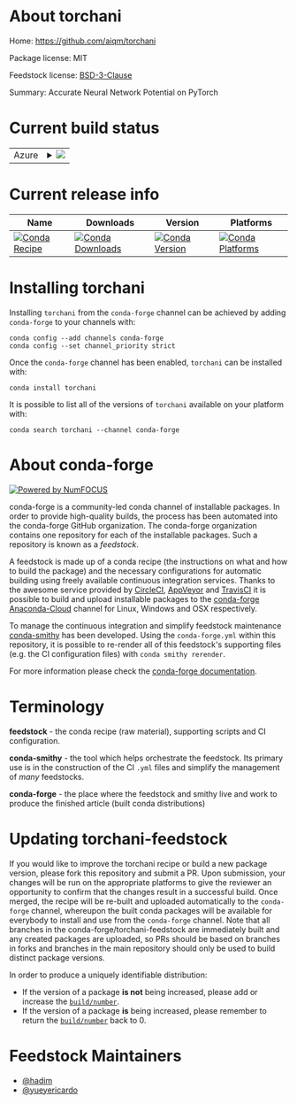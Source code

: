 About torchani
==============

Home: https://github.com/aiqm/torchani

Package license: MIT

Feedstock license: [BSD-3-Clause](https://github.com/conda-forge/torchani-feedstock/blob/master/LICENSE.txt)

Summary: Accurate Neural Network Potential on PyTorch

Current build status
====================


<table>
    
  <tr>
    <td>Azure</td>
    <td>
      <details>
        <summary>
          <a href="https://dev.azure.com/conda-forge/feedstock-builds/_build/latest?definitionId=10418&branchName=master">
            <img src="https://dev.azure.com/conda-forge/feedstock-builds/_apis/build/status/torchani-feedstock?branchName=master">
          </a>
        </summary>
        <table>
          <thead><tr><th>Variant</th><th>Status</th></tr></thead>
          <tbody><tr>
              <td>linux_64_c_compiler_version10cuda_compiler_versionNonecxx_compiler_version10numpy1.18python3.7.____cpythonpytorch_version1.10.0</td>
              <td>
                <a href="https://dev.azure.com/conda-forge/feedstock-builds/_build/latest?definitionId=10418&branchName=master">
                  <img src="https://dev.azure.com/conda-forge/feedstock-builds/_apis/build/status/torchani-feedstock?branchName=master&jobName=linux&configuration=linux_64_c_compiler_version10cuda_compiler_versionNonecxx_compiler_version10numpy1.18python3.7.____cpythonpytorch_version1.10.0" alt="variant">
                </a>
              </td>
            </tr><tr>
              <td>linux_64_c_compiler_version10cuda_compiler_versionNonecxx_compiler_version10numpy1.18python3.7.____cpythonpytorch_version1.9.1</td>
              <td>
                <a href="https://dev.azure.com/conda-forge/feedstock-builds/_build/latest?definitionId=10418&branchName=master">
                  <img src="https://dev.azure.com/conda-forge/feedstock-builds/_apis/build/status/torchani-feedstock?branchName=master&jobName=linux&configuration=linux_64_c_compiler_version10cuda_compiler_versionNonecxx_compiler_version10numpy1.18python3.7.____cpythonpytorch_version1.9.1" alt="variant">
                </a>
              </td>
            </tr><tr>
              <td>linux_64_c_compiler_version10cuda_compiler_versionNonecxx_compiler_version10numpy1.18python3.8.____cpythonpytorch_version1.10.0</td>
              <td>
                <a href="https://dev.azure.com/conda-forge/feedstock-builds/_build/latest?definitionId=10418&branchName=master">
                  <img src="https://dev.azure.com/conda-forge/feedstock-builds/_apis/build/status/torchani-feedstock?branchName=master&jobName=linux&configuration=linux_64_c_compiler_version10cuda_compiler_versionNonecxx_compiler_version10numpy1.18python3.8.____cpythonpytorch_version1.10.0" alt="variant">
                </a>
              </td>
            </tr><tr>
              <td>linux_64_c_compiler_version10cuda_compiler_versionNonecxx_compiler_version10numpy1.18python3.8.____cpythonpytorch_version1.9.1</td>
              <td>
                <a href="https://dev.azure.com/conda-forge/feedstock-builds/_build/latest?definitionId=10418&branchName=master">
                  <img src="https://dev.azure.com/conda-forge/feedstock-builds/_apis/build/status/torchani-feedstock?branchName=master&jobName=linux&configuration=linux_64_c_compiler_version10cuda_compiler_versionNonecxx_compiler_version10numpy1.18python3.8.____cpythonpytorch_version1.9.1" alt="variant">
                </a>
              </td>
            </tr><tr>
              <td>linux_64_c_compiler_version10cuda_compiler_versionNonecxx_compiler_version10numpy1.19python3.9.____cpythonpytorch_version1.10.0</td>
              <td>
                <a href="https://dev.azure.com/conda-forge/feedstock-builds/_build/latest?definitionId=10418&branchName=master">
                  <img src="https://dev.azure.com/conda-forge/feedstock-builds/_apis/build/status/torchani-feedstock?branchName=master&jobName=linux&configuration=linux_64_c_compiler_version10cuda_compiler_versionNonecxx_compiler_version10numpy1.19python3.9.____cpythonpytorch_version1.10.0" alt="variant">
                </a>
              </td>
            </tr><tr>
              <td>linux_64_c_compiler_version10cuda_compiler_versionNonecxx_compiler_version10numpy1.19python3.9.____cpythonpytorch_version1.9.1</td>
              <td>
                <a href="https://dev.azure.com/conda-forge/feedstock-builds/_build/latest?definitionId=10418&branchName=master">
                  <img src="https://dev.azure.com/conda-forge/feedstock-builds/_apis/build/status/torchani-feedstock?branchName=master&jobName=linux&configuration=linux_64_c_compiler_version10cuda_compiler_versionNonecxx_compiler_version10numpy1.19python3.9.____cpythonpytorch_version1.9.1" alt="variant">
                </a>
              </td>
            </tr><tr>
              <td>linux_64_c_compiler_version7cuda_compiler_version10.2cxx_compiler_version7numpy1.18python3.7.____cpythonpytorch_version1.10.0</td>
              <td>
                <a href="https://dev.azure.com/conda-forge/feedstock-builds/_build/latest?definitionId=10418&branchName=master">
                  <img src="https://dev.azure.com/conda-forge/feedstock-builds/_apis/build/status/torchani-feedstock?branchName=master&jobName=linux&configuration=linux_64_c_compiler_version7cuda_compiler_version10.2cxx_compiler_version7numpy1.18python3.7.____cpythonpytorch_version1.10.0" alt="variant">
                </a>
              </td>
            </tr><tr>
              <td>linux_64_c_compiler_version7cuda_compiler_version10.2cxx_compiler_version7numpy1.18python3.7.____cpythonpytorch_version1.9.1</td>
              <td>
                <a href="https://dev.azure.com/conda-forge/feedstock-builds/_build/latest?definitionId=10418&branchName=master">
                  <img src="https://dev.azure.com/conda-forge/feedstock-builds/_apis/build/status/torchani-feedstock?branchName=master&jobName=linux&configuration=linux_64_c_compiler_version7cuda_compiler_version10.2cxx_compiler_version7numpy1.18python3.7.____cpythonpytorch_version1.9.1" alt="variant">
                </a>
              </td>
            </tr><tr>
              <td>linux_64_c_compiler_version7cuda_compiler_version10.2cxx_compiler_version7numpy1.18python3.8.____cpythonpytorch_version1.10.0</td>
              <td>
                <a href="https://dev.azure.com/conda-forge/feedstock-builds/_build/latest?definitionId=10418&branchName=master">
                  <img src="https://dev.azure.com/conda-forge/feedstock-builds/_apis/build/status/torchani-feedstock?branchName=master&jobName=linux&configuration=linux_64_c_compiler_version7cuda_compiler_version10.2cxx_compiler_version7numpy1.18python3.8.____cpythonpytorch_version1.10.0" alt="variant">
                </a>
              </td>
            </tr><tr>
              <td>linux_64_c_compiler_version7cuda_compiler_version10.2cxx_compiler_version7numpy1.18python3.8.____cpythonpytorch_version1.9.1</td>
              <td>
                <a href="https://dev.azure.com/conda-forge/feedstock-builds/_build/latest?definitionId=10418&branchName=master">
                  <img src="https://dev.azure.com/conda-forge/feedstock-builds/_apis/build/status/torchani-feedstock?branchName=master&jobName=linux&configuration=linux_64_c_compiler_version7cuda_compiler_version10.2cxx_compiler_version7numpy1.18python3.8.____cpythonpytorch_version1.9.1" alt="variant">
                </a>
              </td>
            </tr><tr>
              <td>linux_64_c_compiler_version7cuda_compiler_version10.2cxx_compiler_version7numpy1.19python3.9.____cpythonpytorch_version1.10.0</td>
              <td>
                <a href="https://dev.azure.com/conda-forge/feedstock-builds/_build/latest?definitionId=10418&branchName=master">
                  <img src="https://dev.azure.com/conda-forge/feedstock-builds/_apis/build/status/torchani-feedstock?branchName=master&jobName=linux&configuration=linux_64_c_compiler_version7cuda_compiler_version10.2cxx_compiler_version7numpy1.19python3.9.____cpythonpytorch_version1.10.0" alt="variant">
                </a>
              </td>
            </tr><tr>
              <td>linux_64_c_compiler_version7cuda_compiler_version10.2cxx_compiler_version7numpy1.19python3.9.____cpythonpytorch_version1.9.1</td>
              <td>
                <a href="https://dev.azure.com/conda-forge/feedstock-builds/_build/latest?definitionId=10418&branchName=master">
                  <img src="https://dev.azure.com/conda-forge/feedstock-builds/_apis/build/status/torchani-feedstock?branchName=master&jobName=linux&configuration=linux_64_c_compiler_version7cuda_compiler_version10.2cxx_compiler_version7numpy1.19python3.9.____cpythonpytorch_version1.9.1" alt="variant">
                </a>
              </td>
            </tr><tr>
              <td>linux_64_c_compiler_version9cuda_compiler_version11.0cxx_compiler_version9numpy1.18python3.7.____cpythonpytorch_version1.10.0</td>
              <td>
                <a href="https://dev.azure.com/conda-forge/feedstock-builds/_build/latest?definitionId=10418&branchName=master">
                  <img src="https://dev.azure.com/conda-forge/feedstock-builds/_apis/build/status/torchani-feedstock?branchName=master&jobName=linux&configuration=linux_64_c_compiler_version9cuda_compiler_version11.0cxx_compiler_version9numpy1.18python3.7.____cpythonpytorch_version1.10.0" alt="variant">
                </a>
              </td>
            </tr><tr>
              <td>linux_64_c_compiler_version9cuda_compiler_version11.0cxx_compiler_version9numpy1.18python3.7.____cpythonpytorch_version1.9.1</td>
              <td>
                <a href="https://dev.azure.com/conda-forge/feedstock-builds/_build/latest?definitionId=10418&branchName=master">
                  <img src="https://dev.azure.com/conda-forge/feedstock-builds/_apis/build/status/torchani-feedstock?branchName=master&jobName=linux&configuration=linux_64_c_compiler_version9cuda_compiler_version11.0cxx_compiler_version9numpy1.18python3.7.____cpythonpytorch_version1.9.1" alt="variant">
                </a>
              </td>
            </tr><tr>
              <td>linux_64_c_compiler_version9cuda_compiler_version11.0cxx_compiler_version9numpy1.18python3.8.____cpythonpytorch_version1.10.0</td>
              <td>
                <a href="https://dev.azure.com/conda-forge/feedstock-builds/_build/latest?definitionId=10418&branchName=master">
                  <img src="https://dev.azure.com/conda-forge/feedstock-builds/_apis/build/status/torchani-feedstock?branchName=master&jobName=linux&configuration=linux_64_c_compiler_version9cuda_compiler_version11.0cxx_compiler_version9numpy1.18python3.8.____cpythonpytorch_version1.10.0" alt="variant">
                </a>
              </td>
            </tr><tr>
              <td>linux_64_c_compiler_version9cuda_compiler_version11.0cxx_compiler_version9numpy1.18python3.8.____cpythonpytorch_version1.9.1</td>
              <td>
                <a href="https://dev.azure.com/conda-forge/feedstock-builds/_build/latest?definitionId=10418&branchName=master">
                  <img src="https://dev.azure.com/conda-forge/feedstock-builds/_apis/build/status/torchani-feedstock?branchName=master&jobName=linux&configuration=linux_64_c_compiler_version9cuda_compiler_version11.0cxx_compiler_version9numpy1.18python3.8.____cpythonpytorch_version1.9.1" alt="variant">
                </a>
              </td>
            </tr><tr>
              <td>linux_64_c_compiler_version9cuda_compiler_version11.0cxx_compiler_version9numpy1.19python3.9.____cpythonpytorch_version1.10.0</td>
              <td>
                <a href="https://dev.azure.com/conda-forge/feedstock-builds/_build/latest?definitionId=10418&branchName=master">
                  <img src="https://dev.azure.com/conda-forge/feedstock-builds/_apis/build/status/torchani-feedstock?branchName=master&jobName=linux&configuration=linux_64_c_compiler_version9cuda_compiler_version11.0cxx_compiler_version9numpy1.19python3.9.____cpythonpytorch_version1.10.0" alt="variant">
                </a>
              </td>
            </tr><tr>
              <td>linux_64_c_compiler_version9cuda_compiler_version11.0cxx_compiler_version9numpy1.19python3.9.____cpythonpytorch_version1.9.1</td>
              <td>
                <a href="https://dev.azure.com/conda-forge/feedstock-builds/_build/latest?definitionId=10418&branchName=master">
                  <img src="https://dev.azure.com/conda-forge/feedstock-builds/_apis/build/status/torchani-feedstock?branchName=master&jobName=linux&configuration=linux_64_c_compiler_version9cuda_compiler_version11.0cxx_compiler_version9numpy1.19python3.9.____cpythonpytorch_version1.9.1" alt="variant">
                </a>
              </td>
            </tr><tr>
              <td>linux_64_c_compiler_version9cuda_compiler_version11.1cxx_compiler_version9numpy1.18python3.7.____cpythonpytorch_version1.10.0</td>
              <td>
                <a href="https://dev.azure.com/conda-forge/feedstock-builds/_build/latest?definitionId=10418&branchName=master">
                  <img src="https://dev.azure.com/conda-forge/feedstock-builds/_apis/build/status/torchani-feedstock?branchName=master&jobName=linux&configuration=linux_64_c_compiler_version9cuda_compiler_version11.1cxx_compiler_version9numpy1.18python3.7.____cpythonpytorch_version1.10.0" alt="variant">
                </a>
              </td>
            </tr><tr>
              <td>linux_64_c_compiler_version9cuda_compiler_version11.1cxx_compiler_version9numpy1.18python3.7.____cpythonpytorch_version1.9.1</td>
              <td>
                <a href="https://dev.azure.com/conda-forge/feedstock-builds/_build/latest?definitionId=10418&branchName=master">
                  <img src="https://dev.azure.com/conda-forge/feedstock-builds/_apis/build/status/torchani-feedstock?branchName=master&jobName=linux&configuration=linux_64_c_compiler_version9cuda_compiler_version11.1cxx_compiler_version9numpy1.18python3.7.____cpythonpytorch_version1.9.1" alt="variant">
                </a>
              </td>
            </tr><tr>
              <td>linux_64_c_compiler_version9cuda_compiler_version11.1cxx_compiler_version9numpy1.18python3.8.____cpythonpytorch_version1.10.0</td>
              <td>
                <a href="https://dev.azure.com/conda-forge/feedstock-builds/_build/latest?definitionId=10418&branchName=master">
                  <img src="https://dev.azure.com/conda-forge/feedstock-builds/_apis/build/status/torchani-feedstock?branchName=master&jobName=linux&configuration=linux_64_c_compiler_version9cuda_compiler_version11.1cxx_compiler_version9numpy1.18python3.8.____cpythonpytorch_version1.10.0" alt="variant">
                </a>
              </td>
            </tr><tr>
              <td>linux_64_c_compiler_version9cuda_compiler_version11.1cxx_compiler_version9numpy1.18python3.8.____cpythonpytorch_version1.9.1</td>
              <td>
                <a href="https://dev.azure.com/conda-forge/feedstock-builds/_build/latest?definitionId=10418&branchName=master">
                  <img src="https://dev.azure.com/conda-forge/feedstock-builds/_apis/build/status/torchani-feedstock?branchName=master&jobName=linux&configuration=linux_64_c_compiler_version9cuda_compiler_version11.1cxx_compiler_version9numpy1.18python3.8.____cpythonpytorch_version1.9.1" alt="variant">
                </a>
              </td>
            </tr><tr>
              <td>linux_64_c_compiler_version9cuda_compiler_version11.1cxx_compiler_version9numpy1.19python3.9.____cpythonpytorch_version1.10.0</td>
              <td>
                <a href="https://dev.azure.com/conda-forge/feedstock-builds/_build/latest?definitionId=10418&branchName=master">
                  <img src="https://dev.azure.com/conda-forge/feedstock-builds/_apis/build/status/torchani-feedstock?branchName=master&jobName=linux&configuration=linux_64_c_compiler_version9cuda_compiler_version11.1cxx_compiler_version9numpy1.19python3.9.____cpythonpytorch_version1.10.0" alt="variant">
                </a>
              </td>
            </tr><tr>
              <td>linux_64_c_compiler_version9cuda_compiler_version11.1cxx_compiler_version9numpy1.19python3.9.____cpythonpytorch_version1.9.1</td>
              <td>
                <a href="https://dev.azure.com/conda-forge/feedstock-builds/_build/latest?definitionId=10418&branchName=master">
                  <img src="https://dev.azure.com/conda-forge/feedstock-builds/_apis/build/status/torchani-feedstock?branchName=master&jobName=linux&configuration=linux_64_c_compiler_version9cuda_compiler_version11.1cxx_compiler_version9numpy1.19python3.9.____cpythonpytorch_version1.9.1" alt="variant">
                </a>
              </td>
            </tr><tr>
              <td>linux_64_c_compiler_version9cuda_compiler_version11.2cxx_compiler_version9numpy1.18python3.7.____cpythonpytorch_version1.10.0</td>
              <td>
                <a href="https://dev.azure.com/conda-forge/feedstock-builds/_build/latest?definitionId=10418&branchName=master">
                  <img src="https://dev.azure.com/conda-forge/feedstock-builds/_apis/build/status/torchani-feedstock?branchName=master&jobName=linux&configuration=linux_64_c_compiler_version9cuda_compiler_version11.2cxx_compiler_version9numpy1.18python3.7.____cpythonpytorch_version1.10.0" alt="variant">
                </a>
              </td>
            </tr><tr>
              <td>linux_64_c_compiler_version9cuda_compiler_version11.2cxx_compiler_version9numpy1.18python3.7.____cpythonpytorch_version1.9.1</td>
              <td>
                <a href="https://dev.azure.com/conda-forge/feedstock-builds/_build/latest?definitionId=10418&branchName=master">
                  <img src="https://dev.azure.com/conda-forge/feedstock-builds/_apis/build/status/torchani-feedstock?branchName=master&jobName=linux&configuration=linux_64_c_compiler_version9cuda_compiler_version11.2cxx_compiler_version9numpy1.18python3.7.____cpythonpytorch_version1.9.1" alt="variant">
                </a>
              </td>
            </tr><tr>
              <td>linux_64_c_compiler_version9cuda_compiler_version11.2cxx_compiler_version9numpy1.18python3.8.____cpythonpytorch_version1.10.0</td>
              <td>
                <a href="https://dev.azure.com/conda-forge/feedstock-builds/_build/latest?definitionId=10418&branchName=master">
                  <img src="https://dev.azure.com/conda-forge/feedstock-builds/_apis/build/status/torchani-feedstock?branchName=master&jobName=linux&configuration=linux_64_c_compiler_version9cuda_compiler_version11.2cxx_compiler_version9numpy1.18python3.8.____cpythonpytorch_version1.10.0" alt="variant">
                </a>
              </td>
            </tr><tr>
              <td>linux_64_c_compiler_version9cuda_compiler_version11.2cxx_compiler_version9numpy1.18python3.8.____cpythonpytorch_version1.9.1</td>
              <td>
                <a href="https://dev.azure.com/conda-forge/feedstock-builds/_build/latest?definitionId=10418&branchName=master">
                  <img src="https://dev.azure.com/conda-forge/feedstock-builds/_apis/build/status/torchani-feedstock?branchName=master&jobName=linux&configuration=linux_64_c_compiler_version9cuda_compiler_version11.2cxx_compiler_version9numpy1.18python3.8.____cpythonpytorch_version1.9.1" alt="variant">
                </a>
              </td>
            </tr><tr>
              <td>linux_64_c_compiler_version9cuda_compiler_version11.2cxx_compiler_version9numpy1.19python3.9.____cpythonpytorch_version1.10.0</td>
              <td>
                <a href="https://dev.azure.com/conda-forge/feedstock-builds/_build/latest?definitionId=10418&branchName=master">
                  <img src="https://dev.azure.com/conda-forge/feedstock-builds/_apis/build/status/torchani-feedstock?branchName=master&jobName=linux&configuration=linux_64_c_compiler_version9cuda_compiler_version11.2cxx_compiler_version9numpy1.19python3.9.____cpythonpytorch_version1.10.0" alt="variant">
                </a>
              </td>
            </tr><tr>
              <td>linux_64_c_compiler_version9cuda_compiler_version11.2cxx_compiler_version9numpy1.19python3.9.____cpythonpytorch_version1.9.1</td>
              <td>
                <a href="https://dev.azure.com/conda-forge/feedstock-builds/_build/latest?definitionId=10418&branchName=master">
                  <img src="https://dev.azure.com/conda-forge/feedstock-builds/_apis/build/status/torchani-feedstock?branchName=master&jobName=linux&configuration=linux_64_c_compiler_version9cuda_compiler_version11.2cxx_compiler_version9numpy1.19python3.9.____cpythonpytorch_version1.9.1" alt="variant">
                </a>
              </td>
            </tr><tr>
              <td>osx_64_numpy1.18python3.7.____cpythonpytorch_version1.10.0</td>
              <td>
                <a href="https://dev.azure.com/conda-forge/feedstock-builds/_build/latest?definitionId=10418&branchName=master">
                  <img src="https://dev.azure.com/conda-forge/feedstock-builds/_apis/build/status/torchani-feedstock?branchName=master&jobName=osx&configuration=osx_64_numpy1.18python3.7.____cpythonpytorch_version1.10.0" alt="variant">
                </a>
              </td>
            </tr><tr>
              <td>osx_64_numpy1.18python3.7.____cpythonpytorch_version1.9.1</td>
              <td>
                <a href="https://dev.azure.com/conda-forge/feedstock-builds/_build/latest?definitionId=10418&branchName=master">
                  <img src="https://dev.azure.com/conda-forge/feedstock-builds/_apis/build/status/torchani-feedstock?branchName=master&jobName=osx&configuration=osx_64_numpy1.18python3.7.____cpythonpytorch_version1.9.1" alt="variant">
                </a>
              </td>
            </tr><tr>
              <td>osx_64_numpy1.18python3.8.____cpythonpytorch_version1.10.0</td>
              <td>
                <a href="https://dev.azure.com/conda-forge/feedstock-builds/_build/latest?definitionId=10418&branchName=master">
                  <img src="https://dev.azure.com/conda-forge/feedstock-builds/_apis/build/status/torchani-feedstock?branchName=master&jobName=osx&configuration=osx_64_numpy1.18python3.8.____cpythonpytorch_version1.10.0" alt="variant">
                </a>
              </td>
            </tr><tr>
              <td>osx_64_numpy1.18python3.8.____cpythonpytorch_version1.9.1</td>
              <td>
                <a href="https://dev.azure.com/conda-forge/feedstock-builds/_build/latest?definitionId=10418&branchName=master">
                  <img src="https://dev.azure.com/conda-forge/feedstock-builds/_apis/build/status/torchani-feedstock?branchName=master&jobName=osx&configuration=osx_64_numpy1.18python3.8.____cpythonpytorch_version1.9.1" alt="variant">
                </a>
              </td>
            </tr><tr>
              <td>osx_64_numpy1.19python3.9.____cpythonpytorch_version1.10.0</td>
              <td>
                <a href="https://dev.azure.com/conda-forge/feedstock-builds/_build/latest?definitionId=10418&branchName=master">
                  <img src="https://dev.azure.com/conda-forge/feedstock-builds/_apis/build/status/torchani-feedstock?branchName=master&jobName=osx&configuration=osx_64_numpy1.19python3.9.____cpythonpytorch_version1.10.0" alt="variant">
                </a>
              </td>
            </tr><tr>
              <td>osx_64_numpy1.19python3.9.____cpythonpytorch_version1.9.1</td>
              <td>
                <a href="https://dev.azure.com/conda-forge/feedstock-builds/_build/latest?definitionId=10418&branchName=master">
                  <img src="https://dev.azure.com/conda-forge/feedstock-builds/_apis/build/status/torchani-feedstock?branchName=master&jobName=osx&configuration=osx_64_numpy1.19python3.9.____cpythonpytorch_version1.9.1" alt="variant">
                </a>
              </td>
            </tr><tr>
              <td>osx_arm64_python3.8.____cpythonpytorch_version1.10.0</td>
              <td>
                <a href="https://dev.azure.com/conda-forge/feedstock-builds/_build/latest?definitionId=10418&branchName=master">
                  <img src="https://dev.azure.com/conda-forge/feedstock-builds/_apis/build/status/torchani-feedstock?branchName=master&jobName=osx&configuration=osx_arm64_python3.8.____cpythonpytorch_version1.10.0" alt="variant">
                </a>
              </td>
            </tr><tr>
              <td>osx_arm64_python3.8.____cpythonpytorch_version1.9.1</td>
              <td>
                <a href="https://dev.azure.com/conda-forge/feedstock-builds/_build/latest?definitionId=10418&branchName=master">
                  <img src="https://dev.azure.com/conda-forge/feedstock-builds/_apis/build/status/torchani-feedstock?branchName=master&jobName=osx&configuration=osx_arm64_python3.8.____cpythonpytorch_version1.9.1" alt="variant">
                </a>
              </td>
            </tr><tr>
              <td>osx_arm64_python3.9.____cpythonpytorch_version1.10.0</td>
              <td>
                <a href="https://dev.azure.com/conda-forge/feedstock-builds/_build/latest?definitionId=10418&branchName=master">
                  <img src="https://dev.azure.com/conda-forge/feedstock-builds/_apis/build/status/torchani-feedstock?branchName=master&jobName=osx&configuration=osx_arm64_python3.9.____cpythonpytorch_version1.10.0" alt="variant">
                </a>
              </td>
            </tr><tr>
              <td>osx_arm64_python3.9.____cpythonpytorch_version1.9.1</td>
              <td>
                <a href="https://dev.azure.com/conda-forge/feedstock-builds/_build/latest?definitionId=10418&branchName=master">
                  <img src="https://dev.azure.com/conda-forge/feedstock-builds/_apis/build/status/torchani-feedstock?branchName=master&jobName=osx&configuration=osx_arm64_python3.9.____cpythonpytorch_version1.9.1" alt="variant">
                </a>
              </td>
            </tr>
          </tbody>
        </table>
      </details>
    </td>
  </tr>
</table>

Current release info
====================

| Name | Downloads | Version | Platforms |
| --- | --- | --- | --- |
| [![Conda Recipe](https://img.shields.io/badge/recipe-torchani-green.svg)](https://anaconda.org/conda-forge/torchani) | [![Conda Downloads](https://img.shields.io/conda/dn/conda-forge/torchani.svg)](https://anaconda.org/conda-forge/torchani) | [![Conda Version](https://img.shields.io/conda/vn/conda-forge/torchani.svg)](https://anaconda.org/conda-forge/torchani) | [![Conda Platforms](https://img.shields.io/conda/pn/conda-forge/torchani.svg)](https://anaconda.org/conda-forge/torchani) |

Installing torchani
===================

Installing `torchani` from the `conda-forge` channel can be achieved by adding `conda-forge` to your channels with:

```
conda config --add channels conda-forge
conda config --set channel_priority strict
```

Once the `conda-forge` channel has been enabled, `torchani` can be installed with:

```
conda install torchani
```

It is possible to list all of the versions of `torchani` available on your platform with:

```
conda search torchani --channel conda-forge
```


About conda-forge
=================

[![Powered by
NumFOCUS](https://img.shields.io/badge/powered%20by-NumFOCUS-orange.svg?style=flat&colorA=E1523D&colorB=007D8A)](https://numfocus.org)

conda-forge is a community-led conda channel of installable packages.
In order to provide high-quality builds, the process has been automated into the
conda-forge GitHub organization. The conda-forge organization contains one repository
for each of the installable packages. Such a repository is known as a *feedstock*.

A feedstock is made up of a conda recipe (the instructions on what and how to build
the package) and the necessary configurations for automatic building using freely
available continuous integration services. Thanks to the awesome service provided by
[CircleCI](https://circleci.com/), [AppVeyor](https://www.appveyor.com/)
and [TravisCI](https://travis-ci.com/) it is possible to build and upload installable
packages to the [conda-forge](https://anaconda.org/conda-forge)
[Anaconda-Cloud](https://anaconda.org/) channel for Linux, Windows and OSX respectively.

To manage the continuous integration and simplify feedstock maintenance
[conda-smithy](https://github.com/conda-forge/conda-smithy) has been developed.
Using the ``conda-forge.yml`` within this repository, it is possible to re-render all of
this feedstock's supporting files (e.g. the CI configuration files) with ``conda smithy rerender``.

For more information please check the [conda-forge documentation](https://conda-forge.org/docs/).

Terminology
===========

**feedstock** - the conda recipe (raw material), supporting scripts and CI configuration.

**conda-smithy** - the tool which helps orchestrate the feedstock.
                   Its primary use is in the construction of the CI ``.yml`` files
                   and simplify the management of *many* feedstocks.

**conda-forge** - the place where the feedstock and smithy live and work to
                  produce the finished article (built conda distributions)


Updating torchani-feedstock
===========================

If you would like to improve the torchani recipe or build a new
package version, please fork this repository and submit a PR. Upon submission,
your changes will be run on the appropriate platforms to give the reviewer an
opportunity to confirm that the changes result in a successful build. Once
merged, the recipe will be re-built and uploaded automatically to the
`conda-forge` channel, whereupon the built conda packages will be available for
everybody to install and use from the `conda-forge` channel.
Note that all branches in the conda-forge/torchani-feedstock are
immediately built and any created packages are uploaded, so PRs should be based
on branches in forks and branches in the main repository should only be used to
build distinct package versions.

In order to produce a uniquely identifiable distribution:
 * If the version of a package **is not** being increased, please add or increase
   the [``build/number``](https://docs.conda.io/projects/conda-build/en/latest/resources/define-metadata.html#build-number-and-string).
 * If the version of a package **is** being increased, please remember to return
   the [``build/number``](https://docs.conda.io/projects/conda-build/en/latest/resources/define-metadata.html#build-number-and-string)
   back to 0.

Feedstock Maintainers
=====================

* [@hadim](https://github.com/hadim/)
* [@yueyericardo](https://github.com/yueyericardo/)

